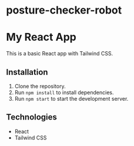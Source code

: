 # posture-checker-robot

# My React App

This is a basic React app with Tailwind CSS.

## Installation

1. Clone the repository.
2. Run `npm install` to install dependencies.
3. Run `npm start` to start the development server.

## Technologies

- React
- Tailwind CSS
